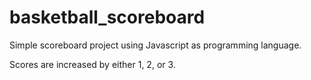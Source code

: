 # basketball_scoreboard
Simple scoreboard project using Javascript as programming language.

Scores are increased by either 1, 2, or 3.